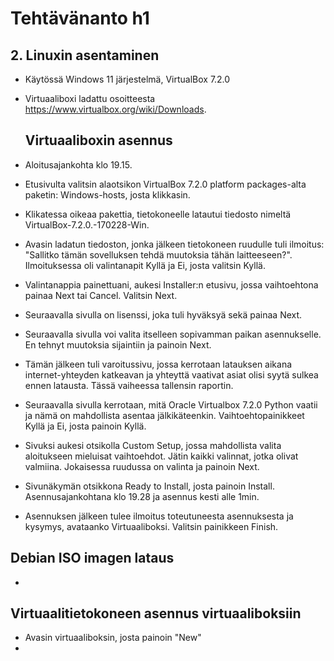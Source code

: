 # Tehtävänanto h1

## 2. Linuxin asentaminen
- Käytössä Windows 11 järjestelmä, VirtualBox 7.2.0
- Virtuaaliboxi ladattu osoitteesta https://www.virtualbox.org/wiki/Downloads.

  ## Virtuaaliboxin asennus
- Aloitusajankohta klo 19.15.
- Etusivulta valitsin alaotsikon VirtualBox 7.2.0 platform packages-alta paketin: Windows-hosts, josta klikkasin.
- Klikatessa oikeaa pakettia, tietokoneelle latautui tiedosto nimeltä VirtualBox-7.2.0.-170228-Win.
- Avasin ladatun tiedoston, jonka jälkeen tietokoneen ruudulle tuli ilmoitus: "Sallitko tämän sovelluksen tehdä muutoksia tähän laitteeseen?". Ilmoituksessa oli valintanapit Kyllä ja Ei, josta valitsin Kyllä.
- Valintanappia painettuani, aukesi Installer:n etusivu, jossa vaihtoehtona painaa Next tai Cancel. Valitsin Next. 
- Seuraavalla sivulla on lisenssi, joka tuli hyväksyä sekä painaa Next.
- Seuraavalla sivulla voi valita itselleen sopivamman paikan asennukselle. En tehnyt muutoksia sijaintiin ja painoin Next.
- Tämän jälkeen tuli varoitussivu, jossa kerrotaan latauksen aikana internet-yhteyden katkeavan ja yhteyttä vaativat asiat olisi syytä sulkea ennen latausta. Tässä vaiheessa tallensin raportin. 
- Seuraavalla sivulla kerrotaan, mitä Oracle Virtualbox 7.2.0 Python vaatii ja nämä on mahdollista asentaa jälkikäteenkin. Vaihtoehtopainikkeet Kyllä ja Ei, josta painoin Kyllä.
- Sivuksi aukesi otsikolla Custom Setup, jossa mahdollista valita aloitukseen mieluisat vaihtoehdot. Jätin kaikki valinnat, jotka olivat valmiina. Jokaisessa ruudussa on valinta ja painoin Next.
- Sivunäkymän otsikkona Ready to Install, josta painoin Install. Asennusajankohtana klo 19.28 ja asennus kesti alle 1min.
- Asennuksen jälkeen tulee ilmoitus toteutuneesta asennuksesta ja kysymys, avataanko Virtuaaliboksi. Valitsin painikkeen Finish.

## Debian ISO imagen lataus
- 

## Virtuaalitietokoneen asennus virtuaaliboksiin
- Avasin virtuaaliboksin, josta painoin "New"
- 
